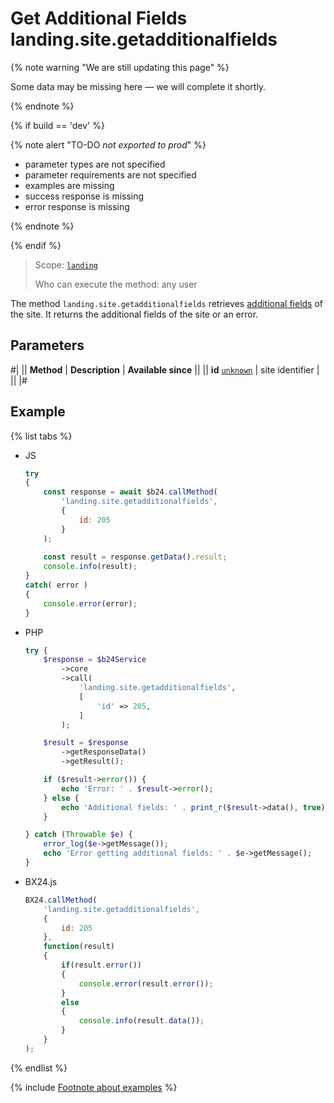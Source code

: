 # Get Additional Fields landing.site.getadditionalfields

{% note warning "We are still updating this page" %}

Some data may be missing here — we will complete it shortly.

{% endnote %}

{% if build == 'dev' %}

{% note alert "TO-DO _not exported to prod_" %}

- parameter types are not specified
- parameter requirements are not specified
- examples are missing
- success response is missing
- error response is missing

{% endnote %}

{% endif %}

> Scope: [`landing`](../../scopes/permissions.md)
>
> Who can execute the method: any user

The method `landing.site.getadditionalfields` retrieves [additional fields](./additional-fields.md) of the site. It returns the additional fields of the site or an error.

## Parameters

#|
|| **Method** | **Description** | **Available since** ||
|| **id**
[`unknown`](../../data-types.md) | site identifier | ||
|#

## Example

{% list tabs %}

- JS

    ```js
    try
    {
    	const response = await $b24.callMethod(
    		'landing.site.getadditionalfields',
    		{
    			id: 205
    		}
    	);
    	
    	const result = response.getData().result;
    	console.info(result);
    }
    catch( error )
    {
    	console.error(error);
    }
    ```

- PHP

    ```php
    try {
        $response = $b24Service
            ->core
            ->call(
                'landing.site.getadditionalfields',
                [
                    'id' => 205,
                ]
            );
    
        $result = $response
            ->getResponseData()
            ->getResult();
    
        if ($result->error()) {
            echo 'Error: ' . $result->error();
        } else {
            echo 'Additional fields: ' . print_r($result->data(), true);
        }
    
    } catch (Throwable $e) {
        error_log($e->getMessage());
        echo 'Error getting additional fields: ' . $e->getMessage();
    }
    ```

- BX24.js

    ```js
    BX24.callMethod(
        'landing.site.getadditionalfields',
        {
            id: 205
        },
        function(result)
        {
            if(result.error())
            {
                console.error(result.error());
            }
            else
            {
                console.info(result.data());
            }
        }
    );
    ```

{% endlist %}

{% include [Footnote about examples](../../../_includes/examples.md) %}